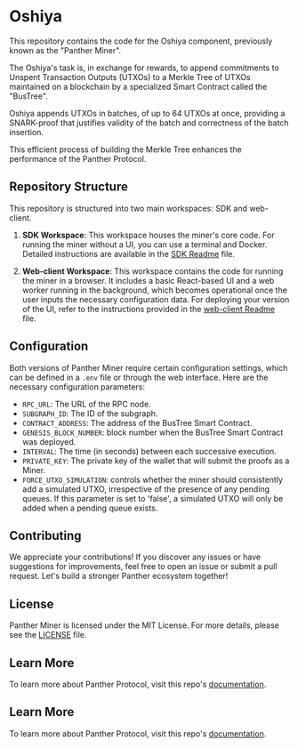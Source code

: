 # Oshiya

This repository contains the code for the Oshiya component, previously known as
the "Panther Miner".

The Oshiya's task is, in exchange for rewards, to append commitments to Unspent
Transaction Outputs (UTXOs) to a Merkle Tree of UTXOs maintained on a blockchain
by a specialized Smart Contract called the "BusTree".

Oshiya appends UTXOs in batches, of up to 64 UTXOs at once, providing a SNARK-proof
that justifies validity of the batch and correctness of the batch insertion.

This efficient process of building the Merkle Tree enhances the performance of
the Panther Protocol.

## Repository Structure

This repository is structured into two main workspaces: SDK and web-client.

1. **SDK Workspace**: This workspace houses the miner's core code. For running
   the miner without a UI, you can use a terminal and Docker. Detailed
   instructions are available in the [SDK Readme](./sdk/README.md) file.

2. **Web-client Workspace**: This workspace contains the code for running the
   miner in a browser. It includes a basic React-based UI and a web worker
   running in the background, which becomes operational once the user inputs the
   necessary configuration data. For deploying your version of the UI, refer to
   the instructions provided in the [web-client Readme](./sdk/README.md) file.

## Configuration

Both versions of Panther Miner require certain configuration settings, which can
be defined in a `.env` file or through the web interface. Here are the necessary
configuration parameters:

-   `RPC_URL`: The URL of the RPC node.
-   `SUBGRAPH_ID`: The ID of the subgraph.
-   `CONTRACT_ADDRESS`: The address of the BusTree Smart Contract.
-   `GENESIS_BLOCK_NUMBER`: block number when the BusTree Smart Contract was deployed.
-   `INTERVAL`: The time (in seconds) between each successive execution.
-   `PRIVATE_KEY`: The private key of the wallet that will submit the proofs as a Miner.
-   `FORCE_UTXO_SIMULATION`: controls whether the miner should consistently add a simulated UTXO, irrespective of the presence of any pending queues. If this parameter is set to 'false', a simulated UTXO will only be added when a pending queue exists.

## Contributing

We appreciate your contributions! If you discover any issues or have suggestions
for improvements, feel free to open an issue or submit a pull request. Let's
build a stronger Panther ecosystem together!

## License

Panther Miner is licensed under the MIT License. For more details, please see
the [LICENSE](/LICENSE) file.

## Learn More

To learn more about Panther Protocol, visit this repo's [documentation](/docs/FunctionalAbstract.md).

## Learn More

To learn more about Panther Protocol, visit this repo's [documentation](/docs/FunctionalAbstract.md).
